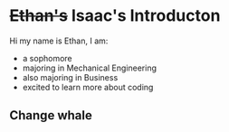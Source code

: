 # ~~Ethan's~~ Isaac's Introducton
Hi my name is Ethan, I am:
- a sophomore
- majoring in Mechanical Engineering
- also majoring in Business
- excited to learn more about coding

## Change whale
